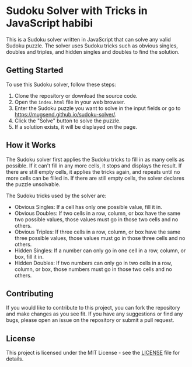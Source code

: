 # Sudoku Solver with Tricks in JavaScript habibi

This is a Sudoku solver written in JavaScript that can solve any valid Sudoku puzzle. The solver uses Sudoku tricks such as obvious singles, doubles and triples, and hidden singles and doubles to find the solution.

## Getting Started

To use this Sudoku solver, follow these steps:

1. Clone the repository or download the source code.
2. Open the `index.html` file in your web browser.
3. Enter the Sudoku puzzle you want to solve in the input fields or go to https://mugsend.github.io/sudoku-solver/.
4. Click the "Solve" button to solve the puzzle.
5. If a solution exists, it will be displayed on the page.

## How it Works

The Sudoku solver first applies the Sudoku tricks to fill in as many cells as possible. If it can't fill in any more cells, it stops and displays the result. If there are still empty cells, it applies the tricks again, and repeats until no more cells can be filled in. If there are still empty cells, the solver declares the puzzle unsolvable.

The Sudoku tricks used by the solver are:

- Obvious Singles: If a cell has only one possible value, fill it in.
- Obvious Doubles: If two cells in a row, column, or box have the same two possible values, those values must go in those two cells and no others.
- Obvious Triples: If three cells in a row, column, or box have the same three possible values, those values must go in those three cells and no others.
- Hidden Singles: If a number can only go in one cell in a row, column, or box, fill it in.
- Hidden Doubles: If two numbers can only go in two cells in a row, column, or box, those numbers must go in those two cells and no others.

## Contributing

If you would like to contribute to this project, you can fork the repository and make changes as you see fit. If you have any suggestions or find any bugs, please open an issue on the repository or submit a pull request.

## License

This project is licensed under the MIT License - see the [LICENSE](LICENSE) file for details.
